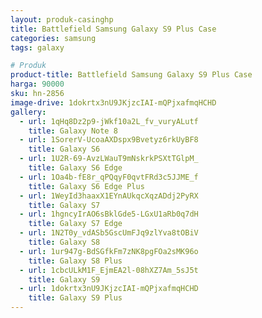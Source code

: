 ```yaml
---
layout: produk-casinghp
title: Battlefield Samsung Galaxy S9 Plus Case
categories: samsung
tags: galaxy

# Produk
product-title: Battlefield Samsung Galaxy S9 Plus Case
harga: 90000
sku: hn-2856
image-drive: 1dokrtx3nU9JKjzcIAI-mQPjxafmqHCHD
gallery:
  - url: 1qHq8Dz2p9-jWkf10a2L_fv_vuryALutf
    title: Galaxy Note 8
  - url: 1SorerV-UcoaAXDspx9Bvetyz6rkUyBF8
    title: Galaxy S6
  - url: 1U2R-69-AvzLWauT9mNskrkPSXtTGlpM_
    title: Galaxy S6 Edge
  - url: 1Oa4b-fE8r_qPQqyF0qvtFRd3c5JJME_f
    title: Galaxy S6 Edge Plus
  - url: 1WeyId3haaxX1EYnAUkqcXqzADdj2PyRX
    title: Galaxy S7
  - url: 1hgncyIrAO6sBklGde5-LGxU1aRb0q7dH
    title: Galaxy S7 Edge
  - url: 1N2T0y_vdASb5GscUmFJq9zlYva8tOBiV
    title: Galaxy S8
  - url: 1ur947g-BdSGfkFm7zNK8pgFOa2sMK96o
    title: Galaxy S8 Plus
  - url: 1cbcULkM1F_EjmEA2l-08hXZ7Am_5sJ5t
    title: Galaxy S9
  - url: 1dokrtx3nU9JKjzcIAI-mQPjxafmqHCHD
    title: Galaxy S9 Plus
---
```

